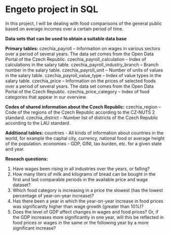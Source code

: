 # Engeto project in SQL
In this project, I will be dealing with food comparisons of the general public based on average incomes over a certain period of time.

**Data sets that can be used to obtain a suitable data base**

**Primary tables:**
czechia_payroll – Information on wages in various sectors over a period of several years. The data set comes from the Open Data Portal of the Czech Republic.
czechia_payroll_calculation – Index of calculations in the salary table.
czechia_payroll_industry_branch – Branch number in the salary table.
czechia_payroll_unit – Number of units of values in the salary table.
czechia_payroll_value_type – Index of value types in the salary table.
czechia_price – Information on the prices of selected foods over a period of several years. The data set comes from the Open Data Portal of the Czech Republic.
czechia_price_category – Index of food categories that appear in our overview.

**Codes of shared information about the Czech Republic:**
czechia_region – Code of the regions of the Czech Republic according to the CZ-NUTS 2 standard.
czechia_district – Number list of districts of the Czech Republic according to the LAU standard.

**Additional tables:**
countries - All kinds of information about countries in the world, for example the capital city, currency, national food or average height of the population.
economies - GDP, GINI, tax burden, etc. for a given state and year.

**Reseach questions:**
1. Have wages been rising in all industries over the years, or falling?
2. How many liters of milk and kilograms of bread can be bought in the first and last comparable periods in the available price and wage dataset?
3. Which food category is increasing in a price the slowest (has the lowest percentage of year-on-year increase)?
4. Has there been a year in which the year-on-year increase in food prices was significantly higher than wage growth (greater than 10%)?
5. Does the level of GDP affect changes in wages and food prices? Or, if the GDP increases more significantly in one year, will this be reflected in food prices or wages in the same or the following year by a more significant increase?

